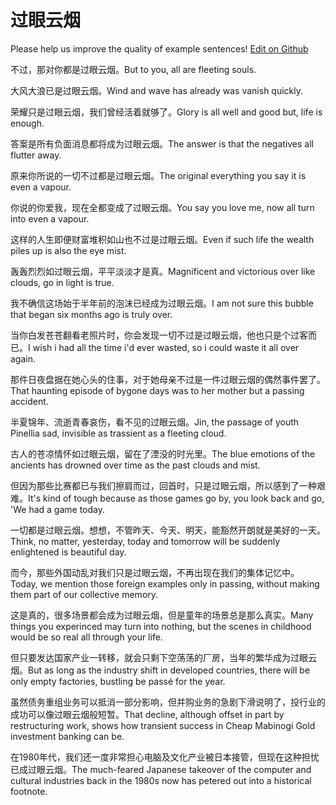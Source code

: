 # 过眼云烟

Please help us improve the quality of example sentences! [Edit on Github](https://github.com/jiyushe/jiyu-example-sentence-source/blob/main/chinese/guoyanyunyan.md)

<p><span class="chinese">不过，那对你都是过眼云烟。</span><span class="english">But to you, all are fleeting souls.</span></p>

<p><span class="chinese">大风大浪已是过眼云烟。</span><span class="english">Wind and wave has already was vanish quickly.</span></p>

<p><span class="chinese">荣耀只是过眼云烟，我们曾经活着就够了。</span><span class="english">Glory is all well and good but, life is enough.</span></p>

<p><span class="chinese">答案是所有负面消息都将成为过眼云烟。</span><span class="english">The answer is that the negatives all flutter away.</span></p>

<p><span class="chinese">原来你所说的一切不过都是过眼云烟。</span><span class="english">The original everything you say it is even a vapour.</span></p>

<p><span class="chinese">你说的你爱我，现在全都变成了过眼云烟。</span><span class="english">You say you love me, now all turn into even a vapour.</span></p>

<p><span class="chinese">这样的人生即便财富堆积如山也不过是过眼云烟。</span><span class="english">Even if such life the wealth piles up is also the eye mist.</span></p>

<p><span class="chinese">轰轰烈烈如过眼云烟，平平淡淡才是真。</span><span class="english">Magnificent and victorious over like clouds, go in light is true.</span></p>

<p><span class="chinese">我不确信这场始于半年前的泡沫已经成为过眼云烟。</span><span class="english">I am not sure this bubble that began six months ago is truly over.</span></p>

<p><span class="chinese">当你白发苍苍翻看老照片时，你会发现一切不过是过眼云烟，他也只是个过客而已。</span><span class="english">I wish i had all the time i'd ever wasted, so i could waste it all over again.</span></p>

<p><span class="chinese">那件日夜盘据在她心头的住事，对于她母亲不过是一件过眼云烟的偶然事件罢了。</span><span class="english">That haunting episode of bygone days was to her mother but a passing accident.</span></p>

<p><span class="chinese">半夏锦年、流逝青春哀伤，看不见的过眼云烟。</span><span class="english">Jin, the passage of youth Pinellia sad, invisible as trassient as a fleeting cloud.</span></p>

<p><span class="chinese">古人的苍凉情怀如过眼云烟，留在了湮没的时光里。</span><span class="english">The blue emotions of the ancients has drowned over time as the past clouds and mist.</span></p>

<p><span class="chinese">但因为那些比赛都已与我们擦肩而过，回首时，只是过眼云烟，所以感到了一种艰难。</span><span class="english">It's kind of tough because as those games go by, you look back and go, 'We had a game today.</span></p>

<p><span class="chinese">一切都是过眼云烟。想想，不管昨天、今天、明天，能豁然开朗就是美好的一天。</span><span class="english">Think, no matter, yesterday, today and tomorrow will be suddenly enlightened is beautiful day.</span></p>

<p><span class="chinese">而今，那些外国动乱对我们只是过眼云烟，不再出现在我们的集体记忆中。</span><span class="english">Today, we mention those foreign examples only in passing, without making them part of our collective memory.</span></p>

<p><span class="chinese">这是真的，很多场景都会成为过眼云烟，但是童年的场景总是那么真实。</span><span class="english">Many things you experinced may turn into nothing, but the scenes in childhood would be so real all through your life.</span></p>

<p><span class="chinese">但只要发达国家产业一转移，就会只剩下空荡荡的厂房，当年的繁华成为过眼云烟。</span><span class="english">But as long as the industry shift in developed countries, there will be only empty factories, bustling be passé for the year.</span></p>

<p><span class="chinese">虽然债务重组业务可以抵消一部分影响，但并购业务的急剧下滑说明了，投行业的成功可以像过眼云烟般短暂。</span><span class="english">That decline, although offset in part by restructuring work, shows how transient success in Cheap Mabinogi Gold investment banking can be.</span></p>

<p><span class="chinese">在1980年代，我们还一度非常担心电脑及文化产业被日本接管，但现在这种担忧已成过眼云烟。</span><span class="english">The much-feared Japanese takeover of the computer and cultural industries back in the 1980s now has petered out into a historical footnote.</span></p>

